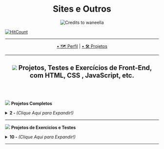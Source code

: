 <h1 align="center">Sites e Outros</h1>

<p align="center">
  <img src="https://safebooru.org//images/2707/d7d73bb4ba90e830a002f6852e4a1f2baf73eafc.gif" alt="Credits to waneella"
</P>
<br>
  
[![HitCount](http://hits.dwyl.com/Guilherme-G-Cadilhe/Guilherme-G-Cadlihe.svg)](http://hits.dwyl.com/Guilherme-G-Cadilhe/Guilherme-G-Cadlihe)

---

<p align="center">
  <a href="https://github.com/Guilherme-G-Cadilhe">• 🗺 Perfil</a> |
   <a href="https://github.com/Guilherme-G-Cadilhe/Projetos">• 🛠️ Projetos</a> 
</p>

---
<h2 align="center">
<img width="100" src="https://cdn.pixilart.com/photos/large/bc43803dd8b5d8c.png"> Projetos, Testes e Exercícios de Front-End, com HTML, CSS , JavaScript, etc.
  </h2>


<br><br><br>
<img width="100" src="https://i.imgur.com/c3p3xxu.png"> <b>Projetos Completos </b>
<details>
  <summary> <b>2 - </b>  <i>(Clique Aqui para Expandir!)</i> </summary>
  <br>
  
  ### 1- 🏷️ GrandChase Landing Page

<img src="https://media.giphy.com/media/vUtVuMbYpWR0oLUBRH/giphy.gif"> 

> <a href="https://github.com/Guilherme-G-Cadilhe/GrandChase_LandingPage"> 🚀 Link do Projeto no Repositório</a> <br>
- **Descrição:** *Projeto de Landing Page de Personagem, desenvolvido e inspirado no Projeto **FrontWeek de Násser Yousef Ali**.<br>
Utilizando como base e inspiração, **Grand Chase** em vez de **Spiderman** como no projeto Original.*
<br>


  ### 2- 🏷️ Dev.Finances

<img width="400" src="https://i.imgur.com/27TpJr6.png">
<img width="400" src="https://i.imgur.com/TCD0NvC.png">

> <a href="https://github.com/Guilherme-G-Cadilhe/DevFinances"> 🚀 Link do Projeto no Repositório</a> <br>
- **Descrição:** *Junção de Dois projetos diferentes para criar um projeto único com um "universo" proprio.<br>
Um **Página de Finanças** para adicionar e Remover transações, com Calculo Automatico e outras funções.<br>
Uma **Landing Page** para apresentação do "Banco Dev.Finances", ambos com as páginas responsivas e dinamicas.*
</details>


---
<img width="100" src="https://i.imgur.com/2vK0KFH.png"> <b> Projetos de Exercicios e Testes </b>
<details>
  <summary> <b>10 - </b><i>(Clique Aqui para Expandir!)</i> </summary>
  <br>



### 10- 🏷️ Analisador de Número

<img width="480" src="https://i.imgur.com/iB5zJ6p.png"> 

> <a href="https://www.evernote.com/l/As_U4IUb9VZKV6vQmdRx2-CG2FtoJFoFcsQ/"> 🧱 Fotos/Gifs</a> <br>
- **Descrição:** *Adiciona números para um Array, e depois calcula algumas funções e mostra o resultado.*
- **Ferramenta:** *JavaScript, CSS, HTML.*
  

<br>

### 9- 🏷️ Tabuada

<img width="480" src="https://i.imgur.com/ua9FqT6.png"> 

> <a href="https://www.evernote.com/l/As9l4-cp2KFO7ot94BEbUYmJFbQF57ShNrk/"> 🧱 Fotos/Gifs</a> <br>
- **Descrição:** *Faz a tabuada até 10 do número inserido*
- **Ferramenta:** *JavaScript, CSS, HTML.*
  

<br>

### 8- 🏷️ Contador

<img width="480" src="https://i.imgur.com/UEWJpVh.png"> 

> <a href="https://www.evernote.com/l/As-Gnwz50xtLkr1djlaGJ1m0oY8cJgsLEy0/"> 🧱 Fotos/Gifs</a> <br>
- **Descrição:** *Utilizando Javascript para fazer contagens de um número a outro, podendo mudar o passo, funciona com negativos e crescente/decrescente*
- **Ferramenta:** *JavaScript, CSS, HTML.*
  

<br>

### 7- 🏷️ Horario do Dia

<img width="480" src="https://i.imgur.com/MBVWgcu.png"> 

> <a href="https://www.evernote.com/l/As9JunljBTVJ04q_wZtyG_5trYzymbMWheM/"> 🧱 Fotos/Gifs</a> <br>
- **Descrição:** *Utilizando Javascript para mostrar o seu horario atual, e uma imagem de fundo condizente com o horario*
- **Ferramenta:** *JavaScript, CSS, HTML.*
  

<br>

### 6- 🏷️ Verificador de Idade

<img width="480" src="https://media.giphy.com/media/I05R29oObssC3oYyHf/giphy.gif"> 

> <a href="https://www.evernote.com/l/As8ibw-XboBHLaYYWyhVBKSob7SRr5Omw8E/"> 🧱 Fotos/Gifs</a> <br>
- **Descrição:** *Utilizando Javascript para mostrar uma foto que se encaixe no padrão da sua faixa etaria, baseado na idade calculada*
- **Ferramenta:** *JavaScript, CSS, HTML.*
  

<br>

### 5- 🏷️ Hotel Paraíso

<img width="480" height="480" src="GifsAnimados/HotelParaiso.gif"> 

> <a href="https://www.evernote.com/l/As9udb353AxBvYQEnkRMkaN-yZvN85h8EGc/"> 🧱 Fotos/Gifs</a> <br>
- **Descrição:** *Criando um Site Responsivo e Dinâmico com Flexbox, para praticar, entender e aprender seus usos.*
- **Ferramenta:** *CSS, HTML.*
  

<br>

### 4- 🏷️ Sasha Products

<img src="https://media.giphy.com/media/2qqoHlK6Td0gKXoqpB/giphy.gif">

> <a href="https://www.evernote.com/l/As8iGhW0jtdGW5e7cmfRL7oiqouWZuStQYE/"> 🧱 Fotos/Gifs</a> <br>
- **Descrição:** *Criando um Site Responsivo e Dinâmico com Flexbox, para praticar, entender e aprender seus usos.*
- **Ferramenta:** *CSS, HTML.*

<br>

### 3- 🏷️ Página Inicial Instagram

<img  src="https://media.giphy.com/media/ZUDddil021qb83weLc/giphy.gif">


> <a href="https://www.evernote.com/l/As-x8L7cbnBJPr4MRlTVlzvmrGKt_f28lS8/"> 🧱 Fotos/Gifs</a> <br>
- **Descrição:** *Criando um Site Responsivo e Dinâmico com Flexbox, para praticar, entender e aprender seus usos.*
- **Ferramenta:** *CSS, HTML.*
  

<br>

### 2- 🏷️ BraTec

<img width="480" src="GifsAnimados/BraTec.gif"> 

> <a href="https://www.evernote.com/l/As9V7F9dwZtIkJV72okWrFwyO5oZI2AOVAg/"> 🧱 Fotos/Gifs</a> <br>
- **Descrição:** *Refazendo um dos meus primeiros exercicios de site.*
- **Ferramenta:** *CSS, HTML.*
  

<br>


### 1- 🏷️ Anna Belle

<img width="400" src="https://puu.sh/Ha2vl/c24c54259c.jpg">


> <a href="https://www.evernote.com/l/As9ORwINPwxIn4trCeuMJUUIOEKmcglauss/"> 🧱 Fotos/Gifs</a> <br>
- **Descrição:** *Refazendo um dos meus primeiros exercicios de sites, utilizando flexbox. Contém 4 páginas.*
- **Ferramenta:** *CSS, HTML.*
  
  </details>
---

